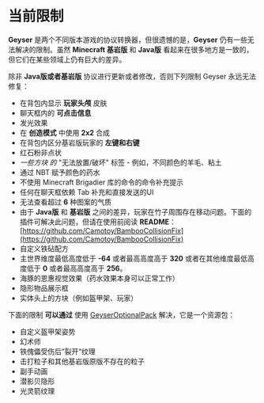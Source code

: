 # 当前限制

**Geyser** 是两个不同版本游戏的协议转换器，但很遗憾的是，**Geyser** 仍有一些无法解决的限制。虽然 **Minecraft 基岩版** 和 **Java版** 看起来在很多地方是一致的，但它们在某些领域上仍有巨大的差异。

除非 **Java版或者基岩版** 协议进行更新或者修改，否则下列限制 Geyser 永远无法修复：

* 在背包内显示 **玩家头颅** 皮肤
* 聊天框内的 **可点击信息**
* 发光效果
* 在 **创造模式** 中使用 **2x2** 合成
* 在背包内区分基岩版玩家的 **左键和右键**
* 红石粉非点状
* _一些方块 的_ "无法放置/破坏" 标签 - 例如，不同颜色的羊毛、粘土
* 通过 NBT 赋予颜色的药水
* 不使用 Minecraft Brigadier 库的命令的命令补充提示
* 任何在聊天框依赖 Tab 补充和直接发送的UI
* 无法查看超过 **6** 种图案的气质&#x20;
* 由于 **Java版** 和 **基岩版** 之间的差异，玩家在竹子周围存在移动问题。下面的插件可解决此问题，但请在使用前阅读 **README**：[https://github.com/Camotoy/BambooCollisionFix](https://github.com/Camotoy/BambooCollisionFix)
* 自定义铁砧配方
* 主世界维度最低高度低于 **-64** 或者最高高度高于 **320** 或者在其他维度最低高度低于 **0** 或者最高高度高于 **256**。
* 海豚的恩惠视觉效果（药水效果本身可以正常工作）
* 隐形物品展示框
* 实体头上的方块（例如盔甲架、玩家）

下面的限制 **可以通过** 使用 [GeyserOptionalPack](https://github.com/GeyserMC/Geyser/wiki/GeyserOptionalPack) 解决，它是一个资源包：

* 自定义盔甲架姿势
* 幻术师
* 铁傀儡受伤后”裂开“纹理
* 击打粒子和其他基岩版原版不存在的粒子
* 副手动画
* 潜影贝隐形
* 光灵箭纹理
